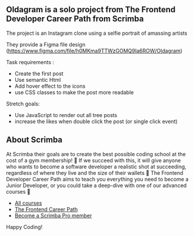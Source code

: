## Oldagram is a solo project  from The Frontend Developer Career Path from Scrimba 

The project is an Instagram clone using a selfie portrait of amassing artists 

They provide a Figma file design (https://www.figma.com/file/h0MKma9TTWzGOMQ9Ia6ROW/Oldagram)

Task requirements :

- Create the first post
- Use semantic Html
- Add hover effect to the icons
- use CSS classes to make the post more readable

Stretch goals:

- Use JavaScript to render out all tree posts
- increase the likes when double click the post (or single click event)


## About Scrimba

At Scrimba their goals are to create the best possible coding school at the cost of a gym membership! 💜
If we succeed with this, it will give anyone who wants to become a software developer a realistic shot at succeeding, regardless of where they live and the size of their wallets 🎉
The Frontend Developer Career Path aims to teach you everything you need to become a Junior Developer, or you could take a deep-dive with one of our advanced courses 🚀

- [All courses](https://scrimba.com/allcourses)
- [The Frontend Career Path](https://scrimba.com/learn/frontend)
- [Become a Scrimba Pro member](https://scrimba.com/pricing)

Happy Coding!

